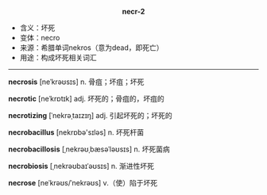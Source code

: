 
**<center>necr-2</center>**

- <span class="definition">含义：坏死</span>
- <span class="definition">变体：necro</span>
- <span class="definition">来源：希腊单词nekros（意为dead，即死亡）</span>
- <span class="definition">用途：构成坏死相关词汇</span>

---

<span class="vocabulary">**necrosis**</span> [neˈkrəʊsɪs] n. 骨疽；坏疽；坏死

<span class="vocabulary">**necrotic**</span> [neˈkrɒtɪk] adj. 坏死的；骨疽的，坏疽的

<span class="vocabulary">**necrotizing**</span> [ˈnekrəˌtaɪzɪŋ] adj. 引起坏死的；坏死的

<span class="vocabulary">**necrobacillus**</span> [nekrɒbə'sɪləs] n. 坏死杆菌

<span class="vocabulary">**necrobacillosis**</span> [ˌnekrəʊˌbæsәˈləʊsɪs] n. 坏死菌病

<span class="vocabulary">**necrobiosis**</span> [ˌnekrəʊbaɪˈəʊsɪs] n. 渐进性坏死

<span class="vocabulary">**necrose**</span> [neˈkrəʊs/ˈnekrəʊs] v.（使）陷于坏死
